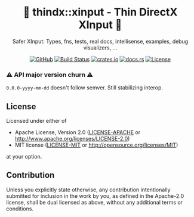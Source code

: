 <center>

# 🦀 **thindx::xinput** - **Thin** **D**irect**X** **XInput** 🦀

Safer XInput: Types, fns, tests, real docs, intellisense, examples, debug visualizers, ...

[![GitHub](https://img.shields.io/github/stars/MaulingMonkey/thindx-xinput.svg?label=GitHub&style=social)](https://github.com/MaulingMonkey/thindx-xinput)
[![Build Status](https://github.com/MaulingMonkey/thindx-xinput/workflows/Rust/badge.svg)](https://github.com/MaulingMonkey/thindx-xinput/actions?query=workflow%3Arust)
[![crates.io](https://img.shields.io/crates/v/thindx-xinput.svg)](https://crates.io/crates/thindx-xinput)
[![docs.rs](https://img.shields.io/docsrs/thindx-xinput)](https://docs.rs/thindx-xinput)
[![License](https://img.shields.io/crates/l/thindx-xinput.svg)](https://github.com/MaulingMonkey/thindx-xinput)

</center>



### ⚠️ API major version churn ⚠️

`0.0.0-yyyy-mm-dd` doesn't follow semver.
Still stabilizing interop.



<h2 name="license">License</h2>

Licensed under either of

* Apache License, Version 2.0 ([LICENSE-APACHE](LICENSE-APACHE) or <http://www.apache.org/licenses/LICENSE-2.0>)
* MIT license ([LICENSE-MIT](LICENSE-MIT) or <http://opensource.org/licenses/MIT>)

at your option.



<h2 name="contribution">Contribution</h2>

Unless you explicitly state otherwise, any contribution intentionally submitted
for inclusion in the work by you, as defined in the Apache-2.0 license, shall be
dual licensed as above, without any additional terms or conditions.
